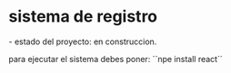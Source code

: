 <h1> sistema de registro</h1>
- estado del proyecto: en construccion.

para ejecutar el sistema debes poner:
´´npe install react´´
